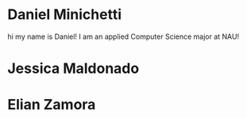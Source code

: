 # Daniel Minichetti
hi my name is Daniel! 
I am an applied Computer Science major at NAU!
# Jessica Maldonado

# Elian Zamora
